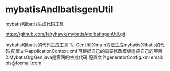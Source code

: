 mybatisAndIbatisgenUtil
=======================

mybatis和ibatis生成代码工具


https://github.com/fairyhawk/mybatisAndIbatisgenUtil.git

mybatis和ibatis的代码生成工具
1。GenUtil的main方法生成mybatis的ibatis的代码
配置文件applicationContext.xml
可根据自己的需要修改模版适应自己的项目
2.MybatisOrgGen.java是官网的生成代码
配置文件generatorConfig.xml
email: bis@foxmail.com
